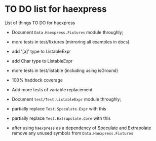 TO DO list for haexpress
========================

List of things TO DO for haexpress

* Document `Data.Haexpress.Fixtures` module throughly;

* more tests in test/fixtures (mirroring all examples in docs)

* add '[a]' type to ListableExpr

* add Char type to ListableExpr

* more tests in test/listable (including using isGround)

* 100% haddock coverage

* Add more tests of variable replacement

* Document `test/Test.ListableExpr` module throughly;

* partially replace `Test.Speculate.Expr` with this

* partially replace `Test.Extrapolate.Core` with this

* after using `haexpress` as a dependency of Speculate and Extrapolate
  remove any unused symbols from `Data.Haexpress.Fixtures`
